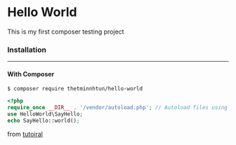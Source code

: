 # Hello World

This is my first composer testing project 

### Installation
___
#### With Composer

```
$ composer require thetminnhtun/hello-world
```

```php
<?php 
require_once __DIR__ . '/vendor/autoload.php'; // Autoload files using Composer autoload
use HelloWorld\SayHello;
echo SayHello::world();
```


from [tutoiral](https://blog.jgrossi.com/2013/creating-your-first-composer-packagist-package)

